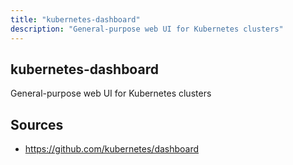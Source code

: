 ```yaml
---
title: "kubernetes-dashboard"
description: "General-purpose web UI for Kubernetes clusters"
---
```


## kubernetes-dashboard

General-purpose web UI for Kubernetes clusters

## Sources

- https://github.com/kubernetes/dashboard
